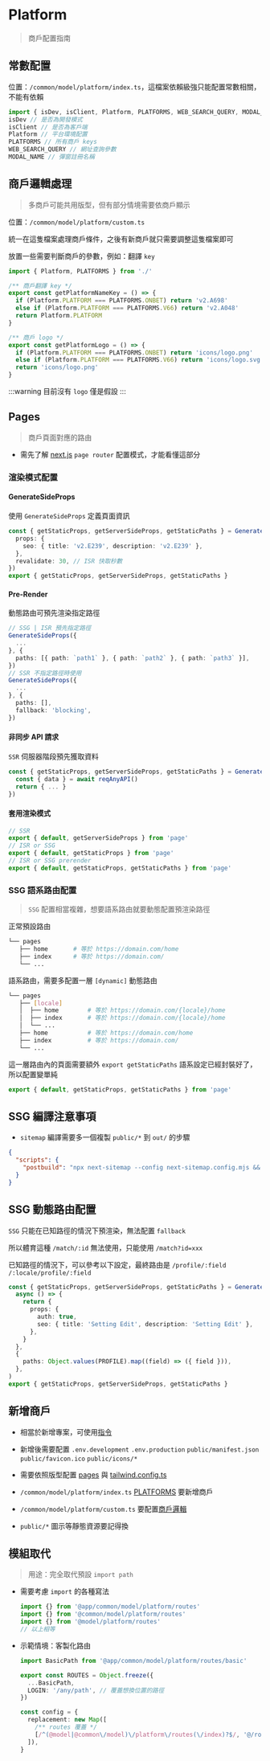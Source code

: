 # Platform

> 商戶配置指南

## 常數配置

位置：`/common/model/platform/index.ts`，這檔案依賴級強只能配置常數相關，不能有依賴

```ts title="/common/model/platform/index.ts"
import { isDev, isClient, Platform, PLATFORMS, WEB_SEARCH_QUERY, MODAL_NAME } from '@model/platform'
isDev // 是否為開發模式
isClient // 是否為客戶端
Platform // 平台環境配置
PLATFORMS // 所有商戶 keys
WEB_SEARCH_QUERY // 網址查詢參數
MODAL_NAME // 彈窗註冊名稱
```

## 商戶邏輯處理

> 多商戶可能共用版型，但有部分情境需要依商戶顯示

位置：`/common/model/platform/custom.ts`

統一在這隻檔案處理商戶條件，之後有新商戶就只需要調整這隻檔案即可

放置一些需要判斷商戶的參數，例如：翻譯 `key`

```ts title="/common/model/platform/custom.ts"
import { Platform, PLATFORMS } from './'

/** 商戶翻譯 key */
export const getPlatformNameKey = () => {
  if (Platform.PLATFORM === PLATFORMS.ONBET) return 'v2.A698'
  else if (Platform.PLATFORM === PLATFORMS.V66) return 'v2.A048'
  return Platform.PLATFORM
}

/** 商戶 logo */
export const getPlatformLogo = () => {
  if (Platform.PLATFORM === PLATFORMS.ONBET) return 'icons/logo.png'
  else if (Platform.PLATFORM === PLATFORMS.V66) return 'icons/logo.svg'
  return 'icons/logo.png'
}
```

:::warning
目前沒有 `logo` 僅是假設
:::

## Pages

> 商戶頁面對應的路由

- 需先了解 [next.js](https://nextjs.org/docs/pages/building-your-application/routing/pages-and-layouts) `page router` 配置模式，才能看懂這部分

### 渲染模式配置

#### GenerateSideProps

使用 `GenerateSideProps` 定義頁面資訊

```ts title="page.tsx"
const { getStaticProps, getServerSideProps, getStaticPaths } = GenerateSideProps({
  props: {
    seo: { title: 'v2.E239', description: 'v2.E239' },
  },
  revalidate: 30, // ISR 快取秒數
})
export { getStaticProps, getServerSideProps, getStaticPaths }
```

#### Pre-Render

動態路由可預先渲染指定路徑

```ts title="page.tsx"
// SSG | ISR 預先指定路徑
GenerateSideProps({
  ...
}, {
  paths: [{ path: `path1` }, { path: `path2` }, { path: `path3` }],
})
// SSR 不指定路徑時使用
GenerateSideProps({
  ...
}, {
  paths: [],
  fallback: 'blocking',
})
```

#### 非同步 API 請求

`SSR` 伺服器階段預先獲取資料

```ts title="page.tsx"
const { getStaticProps, getServerSideProps, getStaticPaths } = GenerateSideProps(async () => {
  const { data } = await reqAnyAPI()
  return { ... }
})
```

#### 套用渲染模式

```ts title="pages/index.tsx"
// SSR
export { default, getServerSideProps } from 'page'
// ISR or SSG
export { default, getStaticProps } from 'page'
// ISR or SSG prerender
export { default, getStaticProps, getStaticPaths } from 'page'
```

### SSG 語系路由配置

> `SSG` 配置相當複雜，想要語系路由就要動態配置預渲染路徑

正常預設路由

```sh
└── pages
   ├── home       # 等於 https://domain.com/home
   ├── index      # 等於 https://domain.com/
   └── ...
```

語系路由，需要多配置一層 `[dynamic]` 動態路由

```sh {2-5}
└── pages
   ├── [locale]
   │  ├── home        # 等於 https://domain.com/{locale}/home
   │  ├── index       # 等於 https://domain.com/{locale}/home
   │  └── ...
   ├── home           # 等於 https://domain.com/home
   ├── index          # 等於 https://domain.com/
   └── ...
```

這一層路由內的頁面需要額外 `export getStaticPaths` 語系設定已經封裝好了，所以配置變單純

```ts title="pages/[locale]/home.tsx"
export { default, getStaticProps, getStaticPaths } from 'page'
```

## SSG 編譯注意事項

- `sitemap` 編譯需要多一個複製 `public/*` 到 `out/` 的步驟

```json
{
  "scripts": {
    "postbuild": "npx next-sitemap --config next-sitemap.config.mjs && cp -r ./public/* ./out/"
  }
}
```

## SSG 動態路由配置

`SSG` 只能在已知路徑的情況下預渲染，無法配置 `fallback`

所以體育這種 `/match/:id` 無法使用，只能使用 `/match?id=xxx`

已知路徑的情況下，可以參考以下設定，最終路由是 `/profile/:field` `/:locale/profile/:field`

```ts title="pages/profile/setting/[field].tsx"
const { getStaticProps, getServerSideProps, getStaticPaths } = GenerateSideProps(
  async () => {
    return {
      props: {
        auth: true,
        seo: { title: 'Setting Edit', description: 'Setting Edit' },
      },
    }
  },
  {
    paths: Object.values(PROFILE).map((field) => ({ field })),
  },
)
export { getStaticProps, getServerSideProps, getStaticPaths }
```

## 新增商戶

- 相當於新增專案，可使用[指令](/commands#新增商戶)

- 新增後需要配置 `.env.development` `.env.production` `public/manifest.json` `public/favicon.ico` `public/icons/*`

- 需要依照版型配置 [pages](#pages) 與 [tailwind.config.ts](/development/style#tailwindcss-配置)

- `/common/model/platform/index.ts` [PLATFORMS](#常數配置) 要新增商戶

- `/common/model/platform/custom.ts` 要配置[商戶邏輯](#商戶邏輯處理)

- `public/*` 圖示等靜態資源要記得換

## 模組取代

> 用途：完全取代預設 `import path`

- 需要考慮 `import` 的各種寫法

  ```ts
  import {} from '@app/common/model/platform/routes'
  import {} from '@common/model/platform/routes'
  import {} from '@model/platform/routes'
  // 以上相等
  ```

- 示範情境：客製化路由

  ```ts title="{PLATFORM}/routes.ts"
  import BasicPath from '@app/common/model/platform/routes/basic'

  export const ROUTES = Object.freeze({
    ...BasicPath,
    LOGIN: '/any/path', // 覆蓋想換位置的路徑
  })
  ```

  ```ts title="{PLATFORM}/next.config.mjs"
  const config = {
    replacement: new Map([
      /** routes 覆蓋 */
      [/^(@model|@common\/model)\/platform\/routes(\/index)?$/, '@/routes.ts'], // 故意留 @app/common 當後門
    ]),
  }
  ```
